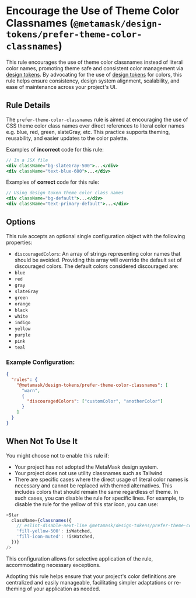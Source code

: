 # Encourage the Use of Theme Color Classnames (`@metamask/design-tokens/prefer-theme-color-classnames`)

This rule encourages the use of theme color classnames instead of literal color names, promoting theme safe and consistent color management via [design tokens](https://github.com/MetaMask/design-tokens). By advocating for the use of [design tokens](https://github.com/MetaMask/design-tokens) for colors, this rule helps ensure consistency, design system alignment, scalability, and ease of maintenance across your project's UI.

## Rule Details

The `prefer-theme-color-classnames` rule is aimed at encouraging the use of CSS theme color class names over direct references to literal color names e.g. blue, red, green, slateGray, etc. This practice supports theming, reusability, and easier updates to the color palette.

Examples of **incorrect** code for this rule:

```jsx
// In a JSX file
<div className="bg-slateGray-500">...</div>
<div className="text-blue-600">...</div>
```

Examples of **correct** code for this rule:

```jsx
// Using design token theme color class names
<div className="bg-default">...</div>
<div className="text-primary-default">...</div>
```

## Options

This rule accepts an optional single configuration object with the following properties:

- `discouragedColors`: An array of strings representing color names that should be avoided. Providing this array will override the default set of discouraged colors. The default colors considered discouraged are:
- `blue`
- `red`
- `gray`
- `slateGray`
- `green`
- `orange`
- `black`
- `white`
- `indigo`
- `yellow`
- `purple`
- `pink`
- `teal`

### Example Configuration:

```json
{
  "rules": {
    "@metamask/design-tokens/prefer-theme-color-classnames": [
      "warn",
      {
        "discouragedColors": ["customColor", "anotherColor"]
      }
    ]
  }
}
```

## When Not To Use It

You might choose not to enable this rule if:

- Your project has not adopted the MetaMask design system.
- Your project does not use utility classnames such as Tailwind
- There are specific cases where the direct usage of literal color names is necessary and cannot be replaced with themed alternatives. This includes colors that should remain the same regardless of theme. In such cases, you can disable the rule for specific lines. For example, to disable the rule for the yellow of this star icon, you can use:

```js
<Star
  className={classnames({
    // eslint-disable-next-line @metamask/design-tokens/prefer-theme-color-classnames
    'fill-yellow-500': isWatched,
    'fill-icon-muted': !isWatched,
  })}
/>
```

This configuration allows for selective application of the rule, accommodating necessary exceptions.

Adopting this rule helps ensure that your project's color definitions are centralized and easily manageable, facilitating simpler adaptations or re-theming of your application as needed.
